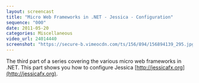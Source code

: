 ```yaml
---
layout: screencast
title: "Micro Web Frameworks in .NET - Jessica - Configuration"
sequence: "000"
date: 2011-05-20
categories: Miscellaneous
video_url: 24014440
screenshot: "https://secure-b.vimeocdn.com/ts/156/894/156894139_295.jpg"
---
```


The third part of a series covering the various micro web frameworks in .NET. This part shows you how to configure Jessica  [http://jessicafx.org](http://jessicafx.org).

